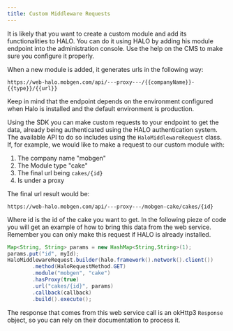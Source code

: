 ```yaml
---
title: Custom Middleware Requests
---
```


It is likely that you want to create a custom module and add its functionalities to HALO. You can do it using HALO by 
adding his module endpoint into the administration console. Use the help on the CMS to make sure you configure it properly.

When a new module is added, it generates urls in the following way:

```
https://web-halo.mobgen.com/api/---proxy---/{{companyName}}-{{type}}/{{url}}
```

Keep in mind that the endpoint depends on the environment configured when Halo is installed and the default environment is production.

Using the SDK you can make custom requests to your endpoint to get the data, already being authenticated using the HALO 
authentication system. The available API to do so includes using the ```HaloMiddlewareRequest``` class.
If, for example, we would like to make a request to our custom module with:

1. The company name "mobgen"
2. The Module type "cake"
3. The final url being ```cakes/{id}```
4. Is under a proxy

The final url result would be:
```
https://web-halo.mobgen.com/api/---proxy---/mobgen-cake/cakes/{id}
```

Where id is the id of the cake you want to get. In the following pieze of code you will get an example of how to bring this data from the web service. Remember you can only make this request if HALO is already installed.

```java
Map<String, String> params = new HashMap<String,String>(1);
params.put("id", myId);
HaloMiddlewareRequest.builder(halo.framework().network().client())
		.method(HaloRequestMethod.GET)
		.module("mobgen", "cake")
		.hasProxy(true)
		.url("cakes/{id}", params)
		.callback(callback)
		.build().execute();
```

The response that comes from this web service call is an okHttp3 ```Response``` object, so you can rely on their documentation to process it.
